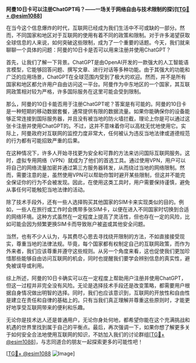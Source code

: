 **阿曼10日卡可以注册ChatGPT吗？——一场关于网络自由与技术限制的探讨[[TG💪+ @esim1088](https://t.me/s/esim1088)]**

在当今这个信息爆炸的时代，互联网已经成为我们生活中不可或缺的一部分。然而，不同国家和地区对于互联网的使用有着不同的政策和限制。对于许多渴望获取全球信息的人来说，如何突破这些限制，成为了一个重要的话题。今天，我们就来聊聊一个具体的问题：阿曼的10日卡是否可以用来注册并使用ChatGPT？

首先，让我们了解一下背景。ChatGPT是由OpenAI开发的一款强大的人工智能语言模型，它能够回答问题、撰写文章、进行对话等多种功能。由于其强大的功能和广泛的应用场景，ChatGPT在全球范围内受到了极大的欢迎。然而，并不是所有国家和地区都允许用户自由访问这一平台。阿曼作为中东地区的一个国家，其互联网政策相对较为严格，许多国际服务在这里可能会受到限制。

那么，阿曼的10日卡能否用于注册ChatGPT呢？答案是有可能的。阿曼的10日卡是一种短期的移动数据套餐，通常提供有限的数据流量。如果你能确保你的设备能够正常连接到国际服务器，并且没有被当地的防火墙拦截，理论上你是可以通过这张卡注册并使用ChatGPT的。不过，这并不意味着你可以高枕无忧地使用它。实际上，阿曼政府对互联网的监控力度非常大，任何被认为违反当地法律或道德规范的行为都有可能招致严重的后果。

在这种情况下，许多人开始寻找更为安全和可靠的方法来访问国际互联网服务。这时，虚拟专用网络（VPN）就成为了他们的首选工具。通过使用VPN，用户可以将自己的网络流量加密并通过第三方服务器转发，从而绕过当地的网络限制。然而，需要注意的是，虽然使用VPN可以帮助你暂时避开某些限制，但这并不能完全保证你的行为不会被发现。因此，在使用这类工具时，用户需要保持谨慎，避免从事任何可能触犯当地法律的活动。

除了技术手段外，还有一些人选择购买其他国家的SIM卡来实现类似的目的。例如，一些人在旅行或工作时会携带多张SIM卡，以便在进入不同国家时切换到合适的网络环境。这种方式虽然在一定程度上提高了灵活性，但也存在一定的风险，比如可能会因为频繁更换SIM卡而导致账户被盗或其他安全问题。

当然，也有不少人认为，与其费尽心思去寻找绕开限制的方法，不如直接接受现实，尊重当地的法律法规。毕竟，每个国家都有权制定自己的互联网政策，而作为外来者，我们应该尊重并遵守这些规则。从另一个角度来看，这也促使我们更加珍惜那些能够自由访问互联网的机会，同时也提醒我们要学会辨别信息的真实性，避免被误导或利用。

综上所述，阿曼的10日卡确实可以在一定程度上帮助用户注册并使用ChatGPT，但这一过程并非完全没有风险。无论是选择技术手段还是改变策略，都需要用户根据自身情况做出明智的选择。同时，我们也应该意识到，互联网的开放性和自由性是建立在责任和自律的基础上的。只有当我们真正理解并尊重这些原则时，才能更好地享受互联网带来的便利和乐趣。

无论你是技术达人还是普通用户，无论你身处何地，都希望你能在这个充满挑战和机遇的世界里找到属于自己的平衡点。最后，再次强调一下，如果你想了解更多关于如何安全合法地使用互联网的知识，不妨加入我们的讨论群组[[TG💪+ @esim1088](https://t.me/s/esim1088)]，与志同道合的朋友一起探索更多的可能性吧！

[[TG💪+ @esim1088](https://t.me/s/esim1088) ![Image](https://i.postimg.cc/4NQfJmqS/Snipaste-2025-05-13-00-14-12.png)]
